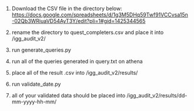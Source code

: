 1. Download the CSV file in the directory below:
https://docs.google.com/spreadsheets/d/1g3M5DHq59Twf91VCCvsa15n-02Qb3WRiuaVD54AyT3Y/edit?pli=1#gid=1425344565

2. rename the directory to quest_completers.csv and place it into /igg_audit_v2/
3. run generate_queries.py
4. run all of the queries generated in query.txt on athena
5. place all of the result .csv into /igg_audit_v2/results/
6. run validate_date.py
7. all of your validated data should be placed into /igg_audit_v2/results/dd-mm-yyyy-hh-mm/


